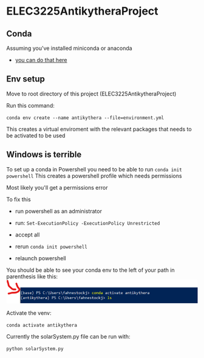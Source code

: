 # ELEC3225AntikytheraProject

## Conda 
 Assuming you've installed miniconda or anaconda
  * [you can do that here](https://docs.conda.io/en/latest/miniconda.html)

## Env setup
 Move to root directory of this project (ELEC3225AntikytheraProject) 
 
 Run this command:

`conda env create --name antikythera --file=environment.yml`

 This creates a virtual enviroment with the relevant packages that needs to be activated to be used

## Windows is terrible
To set up a conda in Powershell you need to be able to run
`conda init powershell`
This creates a powershell profile which needs permissions

Most likely you'll get a permissions error

To fix this 
* run powershell as an administrator
* run:
 `Set-ExecutionPolicy -ExecutionPolicy Unrestricted` 

* accept all
* rerun `conda init powershell`
* relaunch powershell

You should be able to see your conda env to the left of your path in parenthesis like this:
![img](./imgs/env.png)


Activate the venv:

`conda activate antikythera`

Currently the solarSystem.py file can be run with:

`python solarSystem.py`

